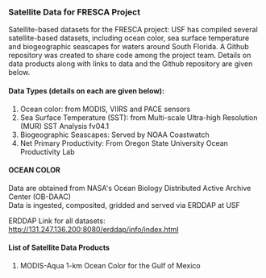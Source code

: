 ### Satellite Data for FRESCA Project

Satellite-based datasets for the FRESCA project:
USF has compiled several satellite-based datasets, including ocean color, sea surface temperature and biogeographic seascapes for waters around South Florida. A Github repository was created to share code among the project team. Details on data products along with links to data and the Github repository are given below.

#### Data Types (details on each are given below):
1. Ocean color: from MODIS, VIIRS and PACE sensors
2. Sea Surface Temperature (SST): from Multi-scale Ultra-high Resolution (MUR) SST Analysis fv04.1
3. Biogeographic Seascapes: Served by NOAA Coastwatch
4. Net Primary Productivity: From Oregon State University Ocean Productivity Lab  

#### OCEAN COLOR
Data are obtained from NASA's Ocean Biology Distributed Active Archive Center (OB-DAAC)  
Data is ingested, composited, gridded and served via ERDDAP at USF  

ERDDAP Link for all datasets:  
http://131.247.136.200:8080/erddap/info/index.html




#### List of Satellite Data Products
1. MODIS-Aqua 1-km Ocean Color for the Gulf of Mexico 
